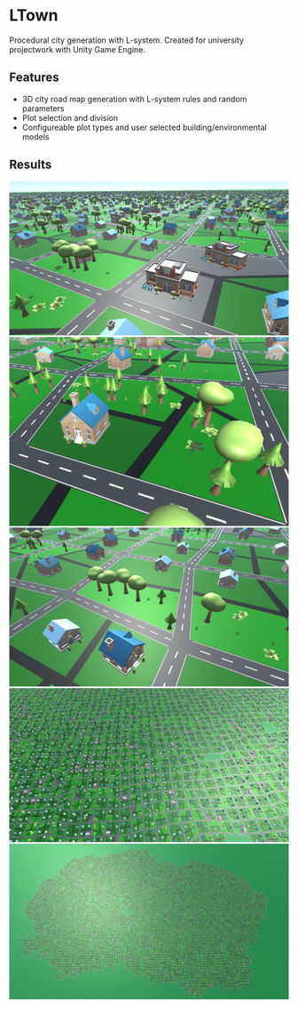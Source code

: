 # LTown
 
Procedural city generation with L-system. Created for university projectwork with Unity Game Engine.

## Features

 - 3D city road map generation with L-system rules and random parameters
 - Plot selection and division
 - Configureable plot types and user selected building/environmental models

## Results
<img src="https://github.com/ebarnabas644/LTown/blob/main/images/image1.png" />
<img src="https://github.com/ebarnabas644/LTown/blob/main/images/image2.png" />
<img src="https://github.com/ebarnabas644/LTown/blob/main/images/image3.png" />
<img src="https://github.com/ebarnabas644/LTown/blob/main/images/image4.png" />
<img src="https://github.com/ebarnabas644/LTown/blob/main/images/image5.png" />
